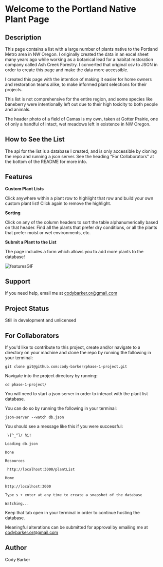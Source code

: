 # Welcome to the Portland Native Plant Page


## Description

This page contains a list with a large number of plants native to the Portland Metro area in NW Oregon. I originally created the data in an excel sheet many years ago while working as a botanical lead for a habitat restoration company called Ash Creek Forestry. I converted that original csv to JSON in order to create this page and make the data more accessible.

I created this page with the intention of making it easier for home owners and restoration teams alike, to make informed plant selections for their projects.

This list is not comprehensive for the entire region, and some species like baneberry were intentionally left out due to their high toxicity to both people and animals.

The header photo of a field of Camas is my own, taken at Gotter Prairie, one of only a handful of intact, wet meadows left in existence in NW Oregon.


## How to See the List

The api for the list is a database I created, and is only accessible by cloning the repo and running a json server. See the heading "For Collaborators" at the bottom of the README for more info.


## Features

**Custom Plant Lists**

Click anywhere within a plant row to highlight that row and build your own custom plant list! Click again to remove the highlight.

**Sorting**

Click on any of the column headers to sort the table alphanumerically based on that header. Find all the plants that prefer dry conditions, or all the plants that prefer moist or wet environments, etc.

**Submit a Plant to the List**

The page includes a form which allows you to add more plants to the database!

<img src="photos/Phase-1-Project-README-GIF.gif" alt="featuresGIF">

## Support

If you need help, email me at codybarker.or@gmail.com


## Project Status

Still in development and unlicensed


## For Collaborators
If you'd like to contribute to this project, create and/or navigate to a directory on your machine and clone the repo by running the following in your terminal:

`git clone git@github.com:cody-barker/phase-1-project.git`

Navigate into the project directory by running:

`cd phase-1-project/`

You will need to start a json server in order to interact with the plant list database.

You can do so by running the following in your terminal:

`json-server --watch db.json`

You should see a message like this if you were successful:

` \{^_^}/ hi!`

`Loading db.json`

`Done`

`Resources`

` http://localhost:3000/plantList`

`Home`

`http://localhost:3000`

`Type s + enter at any time to create a snapshot of the database`

`Watching...`


Keep that tab open in your terminal in order to continue hosting the database.

Meaningful alterations can be submitted for approval by emailing me at codybarker.or@gmail.com

## Author

Cody Barker